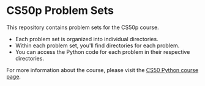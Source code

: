 # CS50p Problem Sets

This repository contains problem sets for the CS50p course.

- Each problem set is organized into individual directories.
- Within each problem set, you'll find directories for each problem.
- You can access the Python code for each problem in their respective directories.

For more information about the course, please visit the [CS50 Python course page](https://cs50.harvard.edu/python/2022/).
